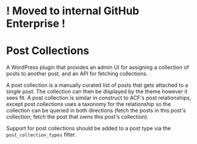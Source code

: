 # ! Moved to internal GitHub Enterprise !

# Post Collections

A WordPress plugin that provides an admin UI for assigning a collection of posts to another post, and an API for fetching collections.

A post collection is a manually curated list of posts that gets attached to a single post. The collection can then be displayed by the theme however it sees fit. A post collection is similar in construct to ACF's post relationships, except post collections uses a taxonomy for the relationship so the collection can be queried in both directions (fetch the posts in this post's collection; fetch the post that owns this post's collection).

Support for post collections should be added to a post type via the `post_collection_types` filter.
